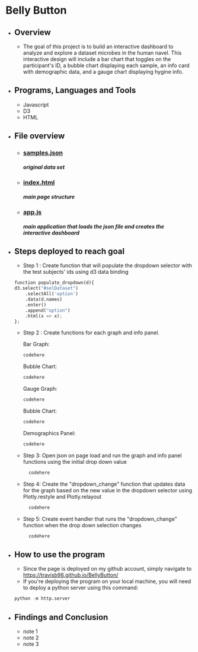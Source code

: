 # Belly Button



- ## Overview

  - The goal of this project is to build an interactive dashboard to analyze and explore a dataset microbes in the human navel. This interactive design will include a bar chart that toggles on the participant's ID, a bubble chart displaying each sample, an info card with demographic data, and a gauge chart displaying hygine info.
  

- ## Programs, Languages and Tools
  - Javascript
  - D3
  - HTML
 

- ## File overview
  - ### [samples.json](samples.json)
    ##### *original data set*
  - ### [index.html](index.html)
    ##### *main page structure*
  - ### [app.js](static/js/app.js)
    ##### *main application that loads the json file and creates the interactive dashboard* 
 



- ## Steps deployed to reach goal
    - Step 1 : Create function that will populate the dropdown selector with the test subjects' ids using d3 data binding
    ```python
    function populate_dropdown(d){
    d3.select("#selDataset")
        .selectAll('option')
        .data(d.names)
        .enter()
        .append("option")
        .html(x => x);
  };
    ```
    - Step 2 : Create functions for each graph and info panel.
      
      Bar Graph:
        ```python
        codehere
        ```
      Bubble Chart:
        ```python
        codehere
        ```
      Gauge Graph:
        ```python
        codehere
        ```
      Bubble Chart:
        ```python
        codehere
        ```
      Demographics Panel:
        ```python
        codehere
        ```
    - Step 3: Open json on page load and run the graph and info panel functions using the initial drop down value
        ```python
          codehere
        ```
    - Step 4: Create the "dropdown_change" function that updates data for the graph based on the new value in the dropdown selector using Plotly.restyle and Plotly.relayout
        ```python
          codehere
        ```    
    - Step 5: Create event handler that runs the "dropdown_change" function when the drop down selection changes
        ```python
          codehere
        ```      



- ## How to use the program
  - Since the page is deployed on my github account, simply navigate to https://travisb98.github.io/BellyButton/ 
  - If you're deploying the program on your local machine, you will need to deploy a python server using this command: 
  
  ```python
  python -m http.server
  ```

- ## Findings and Conclusion
    - note 1
    - note 2
    - note 3





